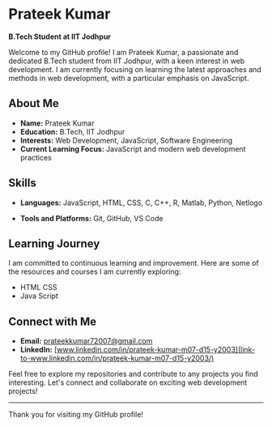 # Prateek Kumar

**B.Tech Student at IIT Jodhpur**

Welcome to my GitHub profile! I am Prateek Kumar, a passionate and dedicated B.Tech student from IIT Jodhpur, with a keen interest in web development. I am currently focusing on learning the latest approaches and methods in web development, with a particular emphasis on JavaScript.

## About Me

- **Name:** Prateek Kumar
- **Education:** B.Tech, IIT Jodhpur
- **Interests:** Web Development, JavaScript, Software Engineering
- **Current Learning Focus:** JavaScript and modern web development practices 

## Skills

- **Languages:** JavaScript, HTML, CSS, C, C++, R, Matlab, Python, Netlogo
 <!---
- **Frameworks and Libraries:** (List any frameworks or libraries you are familiar with or learning, such as React, Node.js, etc.) -->
- **Tools and Platforms:** Git, GitHub, VS Code
<!--
## Projects

Here are a few projects I am currently working on or have completed:

### [Project Name 1](link-to-project)
A brief description of what this project is about and the technologies used.

### [Project Name 2](link-to-project)
A brief description of what this project is about and the technologies used.
-->
## Learning Journey

I am committed to continuous learning and improvement. Here are some of the resources and courses I am currently exploring:

- HTML CSS
- Java Script

## Connect with Me

- **Email:** [prateekkumar72007@gmail.com](mailto:your-pratekkumar72007@gmail.com)
- **LinkedIn:** [www.linkedin.com/in/prateek-kumar-m07-d15-y2003](link-to-www.linkedin.com/in/prateek-kumar-m07-d15-y2003/)
<!--
- **Twitter:** [Your Twitter Profile](link-to-twitter) -->

Feel free to explore my repositories and contribute to any projects you find interesting. Let's connect and collaborate on exciting web development projects!

---

Thank you for visiting my GitHub profile!



<!---
PrateekKumar15/PrateekKumar15 is a ✨ special ✨ repository because its `README.md` (this file) appears on your GitHub profile.
You can click the Preview link to take a look at your changes.
--->
